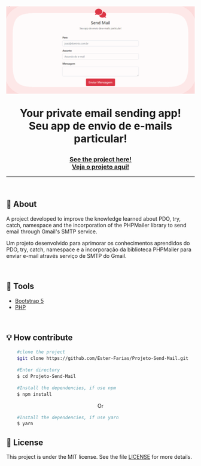 <h1 align="center">
    <img src="Imgs/GIFSendMail.gif">
    <p>Your private email sending app!<br> 
    Seu app de envio de e-mails particular!</p>
</h1>
<h3 align="center"><a href="http://appsendmail.free.nf">See the project here!<br>
Veja o projeto aqui!</a></h3>
<hr>

<br>

## 📸 About
A project developed to improve the knowledge learned about PDO, try, catch, namespace and the incorporation of the PHPMailer library to send email through Gmail's SMTP service.

Um projeto desenvolvido para aprimorar os conhecimentos aprendidos do PDO, try, catch, namespace e a incorporação da biblioteca PHPMailer para enviar e-mail através serviço de SMTP do Gmail.

<br> 

## 🔧 Tools

- [Bootstrap 5](https://getbootstrap.com/docs/5.0/getting-started/introduction/)
- [PHP](https://www.php.net/)

<br>

## 💡 How contribute

```bash
    #clone the project
    $git clone https://github.com/Ester-Farias/Projeto-Send-Mail.git
```

```bash
    #Enter directory
    $ cd Projeto-Send-Mail
```

```bash
    #Install the dependencies, if use npm
    $ npm install
```
<p align="center">Or</p>

```bash
    #Install the dependencies, if use yarn
    $ yarn
```

## 📃 License
This project is under the MIT license. See the file [LICENSE](LICENSE) for more details.
